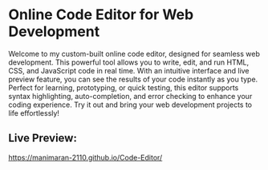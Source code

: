 # Online Code Editor for Web Development

Welcome to my custom-built online code editor, designed for seamless web development. This powerful tool allows you to write, edit, and run HTML, CSS, and JavaScript code in real time. With an intuitive interface and live preview feature, you can see the results of your code instantly as you type. Perfect for learning, prototyping, or quick testing, this editor supports syntax highlighting, auto-completion, and error checking to enhance your coding experience. Try it out and bring your web development projects to life effortlessly!

## Live Preview:

https://manimaran-2110.github.io/Code-Editor/
